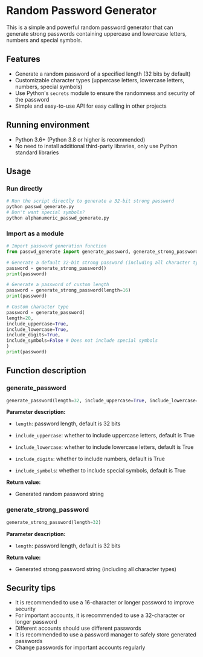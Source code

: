 # Random Password Generator

This is a simple and powerful random password generator that can generate strong passwords containing uppercase and lowercase letters, numbers and special symbols.

## Features

- Generate a random password of a specified length (32 bits by default)
- Customizable character types (uppercase letters, lowercase letters, numbers, special symbols)
- Use Python's `secrets` module to ensure the randomness and security of the password
- Simple and easy-to-use API for easy calling in other projects

## Running environment

- Python 3.6+ (Python 3.8 or higher is recommended)
- No need to install additional third-party libraries, only use Python standard libraries

## Usage

### Run directly

```bash
# Run the script directly to generate a 32-bit strong password
python passwd_generate.py
# Don't want special symbols?
python alphanumeric_passwd_generate.py
```

### Import as a module

```python
# Import password generation function
from passwd_generate import generate_password, generate_strong_password

# Generate a default 32-bit strong password (including all character types)
password = generate_strong_password()
print(password)

# Generate a password of custom length
password = generate_strong_password(length=16)
print(password)

# Custom character type
password = generate_password(
length=20,
include_uppercase=True,
include_lowercase=True,
include_digits=True,
include_symbols=False # Does not include special symbols
)
print(password)
```

## Function description

### generate_password

```python
generate_password(length=32, include_uppercase=True, include_lowercase=True, include_digits=True, include_symbols=True)
```

**Parameter description:**

- `length`: password length, default is 32 bits

- `include_uppercase`: whether to include uppercase letters, default is True

- `include_lowercase`: whether to include lowercase letters, default is True

- `include_digits`: whether to include numbers, default is True

- `include_symbols`: whether to include special symbols, default is True

**Return value:**

- Generated random password string

### generate_strong_password

```python
generate_strong_password(length=32)
```

**Parameter description:**

- `length`: password length, default is 32 bits

**Return value:**

- Generated strong password string (including all character types)

## Security tips

- It is recommended to use a 16-character or longer password to improve security
- For important accounts, it is recommended to use a 32-character or longer password
- Different accounts should use different passwords
- It is recommended to use a password manager to safely store generated passwords
- Change passwords for important accounts regularly
